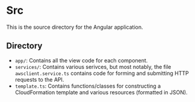 # Src
This is the source directory for the Angular application.


## Directory

- `app/`: Contains all the view code for each component.
- `services/`: Contains various serivces, but most notably, the file `awsclient.service.ts` contains code for forming and submitting HTTP requests to the API.
- `template.ts`: Contains functions/classes for constructing a CloudFormation template and various resources (formatted in JSON).
